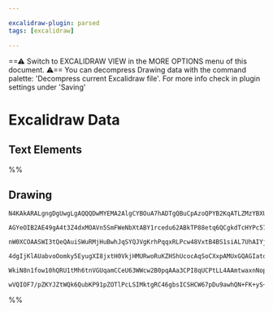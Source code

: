 ```yaml
---

excalidraw-plugin: parsed
tags: [excalidraw]

---
```

==⚠  Switch to EXCALIDRAW VIEW in the MORE OPTIONS menu of this document. ⚠== You can decompress Drawing data with the command palette: 'Decompress current Excalidraw file'. For more info check in plugin settings under 'Saving'


# Excalidraw Data

## Text Elements
%%
## Drawing
```compressed-json
N4KAkARALgngDgUwgLgAQQQDwMYEMA2AlgCYBOuA7hADTgQBuCpAzoQPYB2KqATLZMzYBXUtiRoIACyhQ4zZAHoFAc0JRJQgEYA6bGwC2CgF7N6hbEcK4OCtptbErHALRY8RMpWdx8Q1TdIEfARcZgRmBShcZQUebQBGADYEmjoghH0EDihmbgBtcDBQMBKIEm4IAGt4gAkAKR5iAFkAM0ka3Gj4owQAQQBpAHVCOFSSyFhECsDsKI5lYLHSzG5n

AGYeOIB2AE49gA4t3Z4dxMOAVn5SmFWeNbXtABY1rcedu62ABkTP88etq6QCgkdTcHYPc57HZbc7nfaQl6XQqQSQIQjKaTceIbbS7A5Hd6nC6AiDWBbiVCfEnMKCkNiVBAAYTY+DYpAqAGJ4ghudylpBNLhsJVlHShBxiMzWeyJLTrMw4LhAtl+RAWoR8PgAMqwRYSQQeVU0ukM4bEUFoPjIiDG+kIHUwPXoA3lElijEccK5NDxElsRXYNQ3H2fK

nW0XCOAASWI3tQeQAuiSWuRMjHuBwhJqSYQJVgKrhPqqxRLPcw48VxtB4BS1siAL7UhAIYjcHi/f7Yz5rR4kxgsdhcS2+6391icABynDEYK2iUe3zWcJzzAAIukoC3uC0CGESZphBKAKLBTLZOOZ7PWoRwYi4Tetn1zxd3RLnHjvklEDiVDNZ/BfmwwpbmgO74GEhT1uASZ0LgcBwDq94UpW0CopkFREBiUBLAwhAIBQABCQoiiWkosmynItFR1E

4dgIjKlAUabvoOomky5EyugXI8jxtH0VkjHMURwoRuKZHShUcocAqSoCXxpAMUxGQAGIatquoUjaLKuoUEB0QpAlKSxtJ2maFq8Fcen8dkRmsXaDpOlphqWfpinMQASsIHpeliLnWYJGQAPIBkGWKhn5Bk2cxymcFAym4PoGrBqgSKlK5hnRbFWqED0bZhml/lGQAKlgUC9JhQ7oMELTYRFbkZIhpBlQpbAUKiuCPqgl4Abp6VRRkR4Sr0LVtSEn

WkiN8n1fow10hQRU1tMh6tnVGUqamCCeU63WWcw2B0pqAAa3CPI8qUCPtLL4AAmtwaxnNopw8G8az7Kcjz7KdllGGwBjcJWkD0AQQgUvEkGrf1+ieWJZZxhApE4aKJDZbllr5ZASPEDqCCjGg50QJjTRsMQCCDbgmjBJ1YF7rpmNShRaAAxABEsuNpDKIKAAUPDxACvC89Q/N8582jnAAlKq7kIMoWZKtMHO4NzaxUrwyuC3cKsi+LEDg71/l2Qy

wVQIOF7/pZKYJZtWQk6QubKP91pZOTlPcLSIMktgRC46gbsICSHCW67pDu9awhQN+FK+yS+hKgypAToHaBR9aMekHHZMUyBPvBwguulHYABWCCzMwWoB3ARMkxnLugbufu6UKxuMEVv34A7VaTJpYTBLMg6qnRNIGAtUxoDt1qssBVN18mdIsekvecNu0/j6EZW983rd/pqkHgI2dDqsEFZQfWQA
```
%%